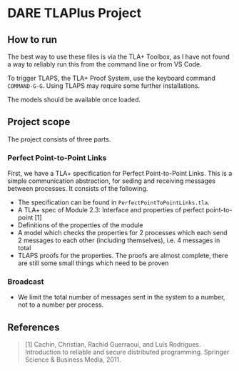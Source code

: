 # DARE TLAPlus Project

## How to run
The best way to use these files is via the TLA+ Toolbox, as I have not found a way to reliably run this from the command line or from VS Code.

To trigger TLAPS, the TLA+ Proof System, use the keyboard command `COMMAND-G-G`.
Using TLAPS may require some further installations.

The models should be available once loaded.

## Project scope

The project consists of three parts.

### Perfect Point-to-Point Links
First, we have a TLA+ specification for Perfect Point-to-Point Links. 
This is a simple communication abstraction, for seding and receiving messages between processes.
It consists of the following.
* The specification can be found in `PerfectPointToPointLinks.tla`.
* A TLA+ spec of Module 2.3: Interface and properties of perfect point-to-point [1]
* Definitions of the properties of the module
* A model which checks the properties for 2 processes which each send 2 messages to each other (including themselves), i.e. 4 messages in total
* TLAPS proofs for the properties. The proofs are almost complete, there are still some small things which need to be proven

### Broadcast
* We limit the total number of messages sent in the system to a number, not to a number per process.

## References
> [1] Cachin, Christian, Rachid Guerraoui, and Luís Rodrigues. Introduction to reliable and secure distributed programming. Springer Science & Business Media, 2011.


<!-- TLC threw an unexpected exception.

This was probably caused by an error in the spec or model.

See the User Output or TLC Console for clues to what happened.

The exception was a java.lang.RuntimeException

: TLC encountered a non-enumerable quantifier bound

Nat.

line 108, col 18 to line 108, col 20 of module FIFOBroadcast

Show error trace
The error occurred when TLC was evaluating the nested

expressions at the following positions:

0. 
Line 107, column 5 to line 113, column 59 in FIFOBroadcast

1. 
Line 107, column 8 to line 107, column 25 in FIFOBroadcast

2. 
Line 108, column 8 to line 111, column 89 in FIFOBroadcast

 -->